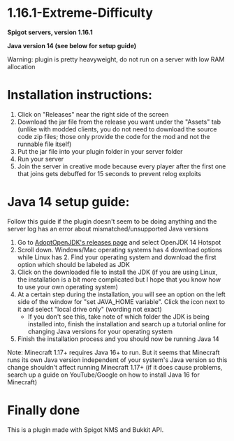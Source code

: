 # 1.16.1-Extreme-Difficulty

**Spigot servers, version 1.16.1**

**Java version 14 (see below for setup guide)**

Warning: plugin is pretty heavyweight, do not run on a server with low RAM allocation

# Installation instructions:

1. Click on "Releases" near the right side of the screen
2. Download the jar file from the release you want under the "Assets" tab (unlike with modded clients, you do not need to download the source code zip files; those only provide the code for the mod and not the runnable file itself)
3. Put the jar file into your plugin folder in your server folder
4. Run your server
5. Join the server in creative mode because every player after the first one that joins gets debuffed for 15 seconds to prevent relog exploits

# Java 14 setup guide:

Follow this guide if the plugin doesn't seem to be doing anything and the server log has an error about mismatched/unsupported Java versions

1. Go to [AdoptOpenJDK's releases page](https://adoptopenjdk.net/releases.html) and select OpenJDK 14 Hotspot
2. Scroll down. Windows/Mac operating systems has 4 download options while Linux has 2. Find your operating system and download the first option which should be labeled as JDK
3. Click on the downloaded file to install the JDK (if you are using Linux, the installation is a bit more complicated but I hope that you know how to use your own operating system)
4. At a certain step during the installation, you will see an option on the left side of the window for "set JAVA_HOME variable". Click the icon next to it and select "local drive only" (wording not exact)
    * If you don't see this, take note of which folder the JDK is being installed into, finish the installation and search up a tutorial online for changing Java versions for your operating system
5. Finish the installation process and you should now be running Java 14

Note: Minecraft 1.17+ requires Java 16+ to run. But it seems that Minecraft runs its own Java version independent of your system's Java version so this change shouldn't affect running Minecraft 1.17+ (if it does cause problems, search up a guide on YouTube/Google on how to install Java 16 for Minecraft)

# Finally done

This is a plugin made with Spigot NMS and Bukkit API.